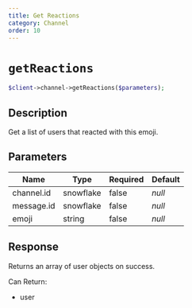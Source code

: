 ```yaml
---
title: Get Reactions
category: Channel
order: 10
---
```


# `getReactions`

```php
$client->channel->getReactions($parameters);
```

## Description

Get a list of users that reacted with this emoji.

## Parameters


Name | Type | Required | Default
--- | --- | --- | ---
channel.id | snowflake | false | *null*
message.id | snowflake | false | *null*
emoji | string | false | *null*

## Response

Returns an array of user objects on success.

Can Return:

* user
